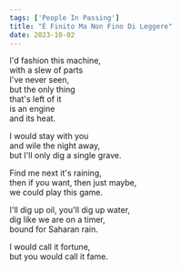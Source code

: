 ```yaml
---
tags: ['People In Passing']
title: "È Finito Ma Non Fino Di Leggere"
date: 2023-10-02
---
```


I'd fashion this machine,  
with a slew of parts  
I've never seen,  
but the only thing  
that's left of it  
is an engine  
and its heat.

I would stay with you  
and wile the night away,  
but I'll only dig a single grave.

Find me next it's raining,  
then if you want, then just maybe,  
we could play this game.

I'll dig up oil, you'll dig up water,  
dig like we are on a timer,  
bound for Saharan rain.

I would call it fortune,  
but you would call it fame.
